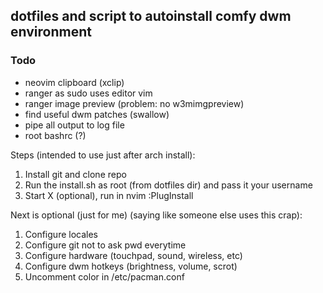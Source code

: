 ## dotfiles and script to autoinstall comfy dwm environment

### Todo
* neovim clipboard (xclip)
* ranger as sudo uses editor vim
* ranger image preview (problem: no w3mimgpreview)
* find useful dwm patches (swallow)
* pipe all output to log file
* root bashrc (?)

Steps (intended to use just after arch install):
1. Install git and clone repo
1. Run the install.sh as root (from dotfiles dir) and pass it your username
1. Start X (optional), run in nvim :PlugInstall

Next is optional (just for me) (saying like someone else uses this crap):
1. Configure locales
1. Configure git not to ask pwd everytime
1. Configure hardware (touchpad, sound, wireless, etc)
1. Configure dwm hotkeys (brightness, volume, scrot)
1. Uncomment color in /etc/pacman.conf
